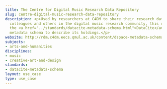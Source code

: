 ```yaml
---
title: The Centre for Digital Music Research Data Repository
slug: centre-digital-music-research-data-repository
description: <p>Used by researchers at C4DM to share their research data with their
  colleagues and others in the digital music research community, this repository uses
  the <a href="../standards/datacite-metadata-schema.html">DataCite</a>
  metadata schema to describe its holdings.</p>
website: http://rdm.c4dm.eecs.qmul.ac.uk/content/dspace-metadata-schemas-and-data-submission
subjects:
- arts-and-humanities
disciplines:
- music
- creative-art-and-design
standards:
- datacite-metadata-schema
layout: use_case
type: use_case
---
```


